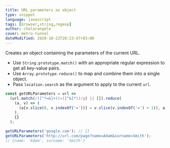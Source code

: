 ```yaml
---
title: URL parameters as object
type: snippet
language: javascript
tags: [browser,string,regexp]
author: chalarangelo
cover: metro-tunnel
dateModified: 2020-10-22T20:23:47+03:00
---
```


Creates an object containing the parameters of the current URL.

- Use `String.prototype.match()` with an appropriate regular expression to get all key-value pairs.
- Use `Array.prototype.reduce()` to map and combine them into a single object.
- Pass `location.search` as the argument to apply to the current `url`.

```js
const getURLParameters = url =>
  (url.match(/([^?=&]+)(=([^&]*))/g) || []).reduce(
    (a, v) => (
      (a[v.slice(0, v.indexOf('='))] = v.slice(v.indexOf('=') + 1)), a
    ),
    {}
  );
```

```js
getURLParameters('google.com'); // {}
getURLParameters('http://url.com/page?name=Adam&surname=Smith');
// {name: 'Adam', surname: 'Smith'}
```
